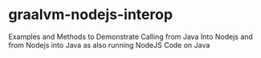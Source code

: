 # graalvm-nodejs-interop
Examples and Methods to Demonstrate Calling from Java Into Nodejs and from Nodejs into Java as also running NodeJS Code on Java
